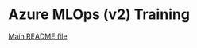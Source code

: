 # Azure MLOps (v2) Training

[Main README file](https://github.com/Azure/mlops-v2/blob/main/README.md)
